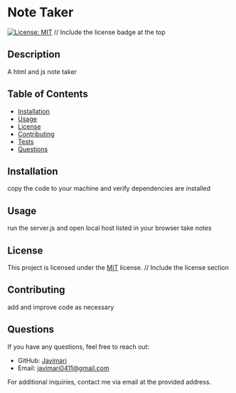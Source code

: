 # Note Taker
  
  [![License: MIT](https://img.shields.io/badge/License-MIT-yellow.svg)](https://opensource.org/licenses/MIT) // Include the license badge at the top
  
  ## Description
  A html and js note taker
  
  ## Table of Contents
  - [Installation](#installation)
  - [Usage](#usage)
  - [License](#license)
  - [Contributing](#contributing)
  - [Tests](#tests)
  - [Questions](#questions)
  
  ## Installation
  copy the code to your machine and verify dependencies are installed
  
  ## Usage
  run the server.js and open local host listed in your browser take notes
  
  ## License
  This project is licensed under the [MIT](https://opensource.org/licenses/MIT) license. // Include the license section
  
  ## Contributing
  add and improve code as necessary
  
  
  
  ## Questions
  If you have any questions, feel free to reach out:
  - GitHub: [Javimari](https://github.com/Javimari)
  - Email: javimari0411@gmail.com
  
  For additional inquiries, contact me via email at the provided address.
  

